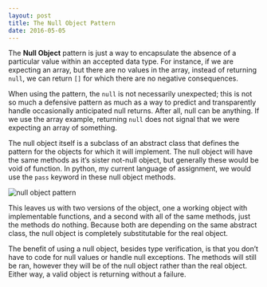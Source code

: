 ```yaml
---
layout: post
title: The Null Object Pattern
date: 2016-05-05
---
```


The **Null Object** pattern is just a way to encapsulate the absence of a particular value within an accepted data type. For instance, if we are expecting an array, but there are no values in the array, instead of returning `null`, we can return `[]` for which there are no negative consequences. 

When using the pattern, the `null` is not necessarily unexpected; this is not so much a defensive pattern as much as a way to predict and transparently handle occasionally anticipated null returns. After all, null can be anything. If we use the array example, returning `null` does not signal that we were expecting an array of something. 

The null object itself is a subclass of an abstract class that defines the pattern for the objects for which it will implement. The null object will have the same methods as it’s sister not-null object, but generally these would be void of function. In python, my current language of assignment, we would use the `pass` keyword in these null object methods. 

![null object pattern](http://www.codeproject.com/KB/architecture/1073348/UML.png)

This leaves us with two versions of the object, one a working object with implementable functions, and a second with all of the same methods, just the methods do nothing. Because both are depending on the same abstract class, the null object is completely substitutable for the real object.

The benefit of using a null object, besides type verification, is that you don’t have to code for null values or handle null exceptions. The methods will still be ran, however they will be of the null object rather than the real object. Either way, a valid object is returning without a failure.